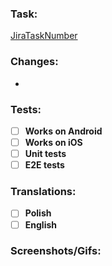 ### Task: 
[JiraTaskNumber](https://htdevelopers.atlassian.net/browse/JiraTaskNumber)

### Changes:
- 

### Tests:
- [ ] **Works on Android**
- [ ] **Works on iOS**
- [ ] **Unit tests**
- [ ] **E2E tests**

### Translations:
- [ ] **Polish**
- [ ] **English**

### Screenshots/Gifs:
